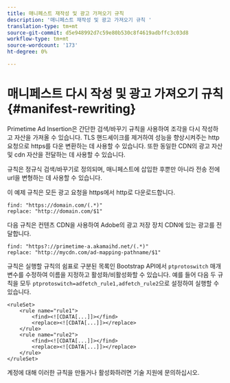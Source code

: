 ```yaml
---
title: 매니페스트 재작성 및 광고 가져오기 규칙
description: '매니페스트 재작성 및 광고 가져오기 규칙 '
translation-type: tm+mt
source-git-commit: d5e948992d7c59e80b530c8f4619adbffc3c03d8
workflow-type: tm+mt
source-wordcount: '173'
ht-degree: 0%

---
```



# 매니페스트 다시 작성 및 광고 가져오기 규칙 {#manifest-rewriting}

Primetime Ad Insertion은 간단한 검색/바꾸기 규칙을 사용하여 조각을 다시 작성하고 자산을 가져올 수 있습니다.  TLS 핸드셰이크를 제거하여 성능을 향상시켜주는 http 요청으로 https를 다운 변환하는 데 사용할 수 있습니다.  또한 동일한 CDN의 광고 자산 및 cdn 자산을 전달하는 데 사용할 수 있습니다.

규칙은 정규식 검색/바꾸기로 정의되며, 매니페스트에 삽입한 후뿐만 아니라 전송 전에 url을 변형하는 데 사용할 수 있습니다.

이 예제 규칙은 모든 광고 요청을 https에서 http로 다운로드합니다.

```
find: "https://domain.com/(.*)"
replace: "http://domain.com/$1"
```

다음 규칙은 컨텐츠 CDN을 사용하여 Adobe의 광고 저장 장치 CDN에 있는 광고를 전달합니다.

```
find: "https?://primetime-a.akamaihd.net/(.*)"
replace: "http://mycdn.com/ad-mapping-pathname/$1"
```

규칙은 실행할 규칙의 쉼표로 구분된 목록인 Bootstrap API에서 `ptprotoswitch` 매개 변수를 수정하여 이름을 지정하고 활성화/비활성화할 수 있습니다.  예를 들어 다음 두 규칙을 모두 `ptprotoswitch=adfetch_rule1,adfetch_rule2`으로 설정하여 실행할 수 있습니다.

```
<ruleSet>
    <rule name="rule1">
        <find><![CDATA[...]]></find>
        <replace><![CDATA[...]]></replace>
    </rule>
    <rule name="rule2">
        <find><![CDATA[...]]></find>
        <replace><![CDATA[...]]></replace>
    </rule>
</ruleSet>
```

계정에 대해 이러한 규칙을 만들거나 활성화하려면 기술 지원에 문의하십시오.